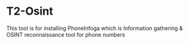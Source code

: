 # T2-Osint
This tool is for installing PhoneInfoga which is Information gathering & OSINT reconnaissance tool for phone numbers

